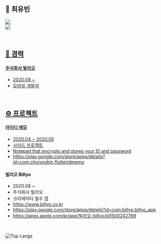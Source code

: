 ## 🫥 최유빈

<a href="https://velog.io/@cyb9701" target="vlog"><img src="https://img.shields.io/badge/Velog-20C997?style=flat-square&logo=Velog&logoColor=white">  
<img src="https://img.shields.io/badge/cyb9701@gmail.com-EA4335?style=flat-square&logo=Gmail&logoColor=white">  

<br/>

## 📝 경력

#### 주식회사 빌리오

- 2020.08 ~
- 모바일 개발자

<br/>

## ⚙️ 프로젝트

#### 아이디 메모

- 2020.04 ~ 2020.05
- 사이드 프로젝트
- Notepad that encrypts and stores your ID and password
- https://play.google.com/store/apps/details?id=com.choiyoobin.flutteridmemo

#### 빌리오 Billyo

- 2020.08 ~
- 주식회사 빌리오
- 크리에이터 필수 앱
- https://www.billyo.co.kr
- https://play.google.com/store/apps/details?id=com.billyo.billyo_app
- https://apps.apple.com/kr/app/빌리오-billyo/id1500242769

<br/>

![Top Langs](https://github-readme-stats.vercel.app/api/top-langs/?username=cyb9701&layout=compact)
